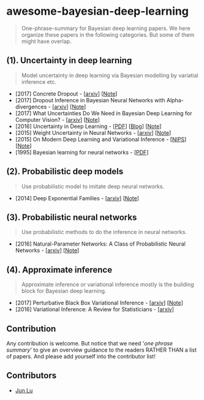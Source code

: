 # awesome-bayesian-deep-learning
> One-phrase-summary for Bayesian deep learning papers.
> We here organize these papers in the following categories. But some of them might have overlap.

## (1). Uncertainty in deep learning
> Model uncertainty in deep learning via Bayesian modelling by variatial inference etc.

- [2017] Concrete Dropout - [[arxiv](https://arxiv.org/abs/1705.07832)] [[Note](/notes/concrete-dropout.md)]
- [2017] Dropout Inference in Bayesian Neural Networks with Alpha-divergences - [[arxiv](https://arxiv.org/abs/1703.02914)] [[Note](/notes/alpha-divergence.md)]
- [2017] What Uncertainties Do We Need in Bayesian Deep Learning for Computer Vision? - [[arxiv](https://arxiv.org/abs/1703.04977)] [[Note](/notes/)]
- [2016] Uncertainty in Deep Learning - [[PDF](https://pdfs.semanticscholar.org/a6af/62389c6655770c624e2fa3f3ad6dc26bf77e.pdf)] [[Blog](http://mlg.eng.cam.ac.uk/yarin/blog_2248.html)] [[Note](/notes/uncertainty-deep-learning.md)]
- [2015] Weight Uncertainty in Neural Networks - [[arxiv](https://arxiv.org/abs/1505.05424)] [[Note](/notes/bbb.md)]
- [2015] On Modern Deep Learning and Variational Inference - [[NIPS](http://www.approximateinference.org/accepted/GalGhahramani2015.pdf)] [[Note](/notes/modern-vi.md)]
- [1995] Bayesian learning for neural networks - [[PDF](http://www.csri.utoronto.ca/~radford/ftp/thesis.pdf)]

## (2). Probabilistic deep models
> Use probabilistic model to imitate deep neural networks.

- [2014] Deep Exponential Families - [[arxiv](https://arxiv.org/pdf/1411.2581.pdf)] [[Note](/notes/deep-expo-families.md)]

## (3). Probabilistic neural networks
> Use probabilistic methods to do the inference in neural networks.

- [2016] Natural-Parameter Networks: A Class of Probabilistic Neural Networks - [[arxiv](https://arxiv.org/abs/1611.00448)] [[Note](/notes/npn.md)]

## (4). Approximate inference
> Approximate inference or variational inference mostly is the building block for Bayesian deep learning. 

- [2017] Perturbative Black Box Variational Inference - [[arxiv](https://arxiv.org/abs/1709.07433)] [[Note](/notes/perturbative-vi.md)]
- [2016] Variational Inference: A Review for Statisticians - [[arxiv](https://arxiv.org/abs/1601.00670)]


## Contribution
Any contribution is welcome. But notice that we need '*one phrase summary*' to give an overview guidance to the readers RATHER THAN a list of papers. And please add yourself into the contributor list!

## Contributors
- [Jun Lu](https://github.com/junlulocky)
